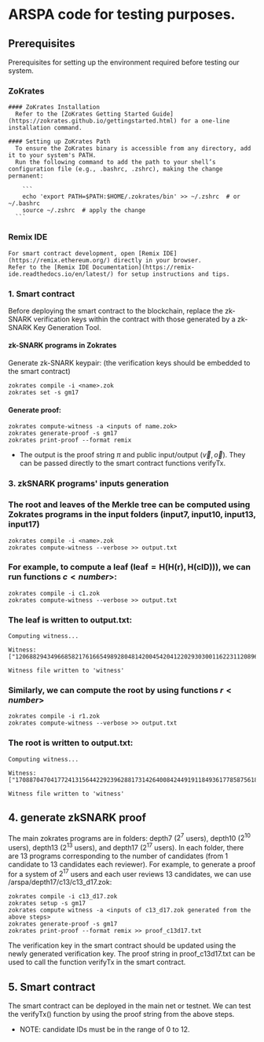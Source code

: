 # ARSPA code for testing purposes.

## Prerequisites
  Prerequisites for setting up the environment required before testing our system.
  
  ### ZoKrates
    #### ZoKrates Installation
      Refer to the [ZoKrates Getting Started Guide](https://zokrates.github.io/gettingstarted.html) for a one-line installation command.
      
    #### Setting up ZoKrates Path
      To ensure the ZoKrates binary is accessible from any directory, add it to your system's PATH. 
      Run the following command to add the path to your shell’s configuration file (e.g., .bashrc, .zshrc), making the change permanent:
      
        ```
        echo 'export PATH=$PATH:$HOME/.zokrates/bin' >> ~/.zshrc  # or ~/.bashrc
        source ~/.zshrc  # apply the change
      ```
      
  ### Remix IDE
    For smart contract development, open [Remix IDE](https://remix.ethereum.org/) directly in your browser. 
    Refer to the [Remix IDE Documentation](https://remix-ide.readthedocs.io/en/latest/) for setup instructions and tips.

 
### 1. Smart contract
  Before deploying the smart contract to the blockchain, replace the zk-SNARK verification keys within the contract with those generated by a zk-SNARK Key Generation Tool.

#### zk-SNARK programs in Zokrates
  Generate zk-SNARK keypair: (the verification keys should be embedded to the smart contract)
  ```
  zokrates compile -i <name>.zok
  zokrates set -s gm17
  ```
#### Generate proof:
```
zokrates compute-witness -a <inputs of name.zok>
zokrates generate-proof -s gm17
zokrates print-proof --format remix
```
- The output is the proof string $\pi$ and public input/output ($\vec{v},\vec{o}$). They can be passed directly to the smart contract functions $\mathsf{verifyTx}$.

### 3. zkSNARK programs' inputs generation
### The root and leaves of the Merkle tree can be computed using Zokrates programs in the input folders (input7, input10, input13, input17)
  ```
  zokrates compile -i <name>.zok
  zokrates compute-witness --verbose >> output.txt
  ```
### For example, to compute a leaf ($\mathsf{leaf = H(H(r),H(cID))}$), we can run functions $c<number>$:
  ```
  zokrates compile -i c1.zok
  zokrates compute-witness --verbose >> output.txt
  ```
### The leaf is written to output.txt:
  ```
  Computing witness...

  Witness: 
  ["12068829434966858217616654989280481420045420412202930300116223112089659876982"]

  Witness file written to 'witness'
  ```
### Similarly, we can compute the root by using functions $r<number>$
  ```
  zokrates compile -i r1.zok
  zokrates compute-witness --verbose >> output.txt
  ```
### The root is written to output.txt:
  ```
  Computing witness...

  Witness: 
  ["17088704704177241315644229239628817314264008424491911849361778587561865360994"]

  Witness file written to 'witness'
  ```
## 4. generate zkSNARK proof
 The main zokrates programs are in folders: depth7 ($2^7$ users), depth10 ($2^{10}$ users), depth13 ($2^{13}$ users), and depth17 ($2^{17}$ users).
 In each folder, there are 13 programs corresponding to the number of candidates (from 1 candidate to 13 candidates each reviewer).
 For example, to generate a proof for a system of $2^{17}$ users and each user reviews 13 candidates, we can use /arspa/depth17/c13/c13_d17.zok:
  ```
  zokrates compile -i c13_d17.zok
  zokrates setup -s gm17
  zokrates compute witness -a <inputs of c13_d17.zok generated from the above steps>
  zokrates generate-proof -s gm17
  zokrates print-proof --format remix >> proof_c13d17.txt
  ```
 The verification key in the smart contract should be updated using the newly generated verification key.
 The proof string in proof_c13d17.txt can be used to call the function verifyTx in the smart contract.

## 5. Smart contract
 The smart contract can be deployed in the main net or testnet.
 We can test the verifyTx() function by using the proof string from the above steps.
- NOTE: candidate IDs must be in the range of 0 to 12.
